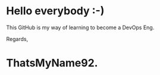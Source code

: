 # Hello everybody :-)
This GitHub is my way of learning to become a DevOps Eng.

Regards,
# ThatsMyName92.
